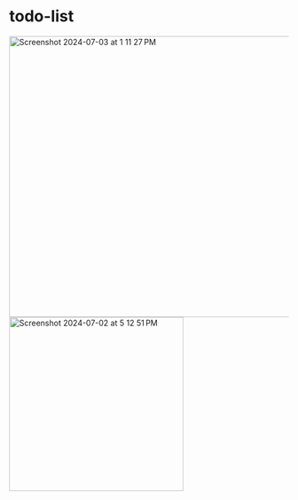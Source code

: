 # todo-list
<img width="507" alt="Screenshot 2024-07-03 at 1 11 27 PM" src="https://github.com/safeerahn02/todo-list/assets/101227992/08fb2843-7a60-4922-b00f-80a63535eefb">
<img width="314" alt="Screenshot 2024-07-02 at 5 12 51 PM" src="https://github.com/safeerahn02/todo-list/assets/101227992/7848780c-459b-4bea-80b8-24ead2302d37">
